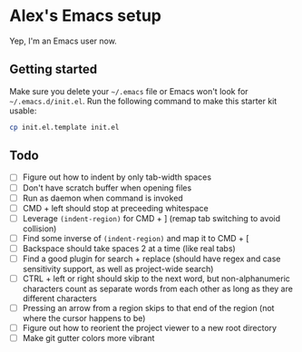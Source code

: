 # Alex's Emacs setup
Yep, I'm an Emacs user now.

## Getting started
Make sure you delete your `~/.emacs` file or Emacs won't look for `~/.emacs.d/init.el`.
Run the following command to make this starter kit usable:

```sh
cp init.el.template init.el
```

## Todo
- [ ] Figure out how to indent by only tab-width spaces
- [ ] Don't have scratch buffer when opening files
- [ ] Run as daemon when command is invoked
- [ ] CMD + left should stop at preceeding whitespace
- [ ] Leverage `(indent-region)` for CMD + ] (remap tab switching to avoid collision)
- [ ] Find some inverse of `(indent-region)` and map it to CMD + [
- [ ] Backspace should take spaces 2 at a time (like real tabs)
- [ ] Find a good plugin for search + replace (should have regex and case sensitivity support, as well as project-wide search)
- [ ] CTRL + left or right should skip to the next word, but non-alphanumeric characters count as separate words from each other as long as they are different characters
- [ ] Pressing an arrow from a region skips to that end of the region (not where the cursor happens to be)
- [ ] Figure out how to reorient the project viewer to a new root directory
- [ ] Make git gutter colors more vibrant